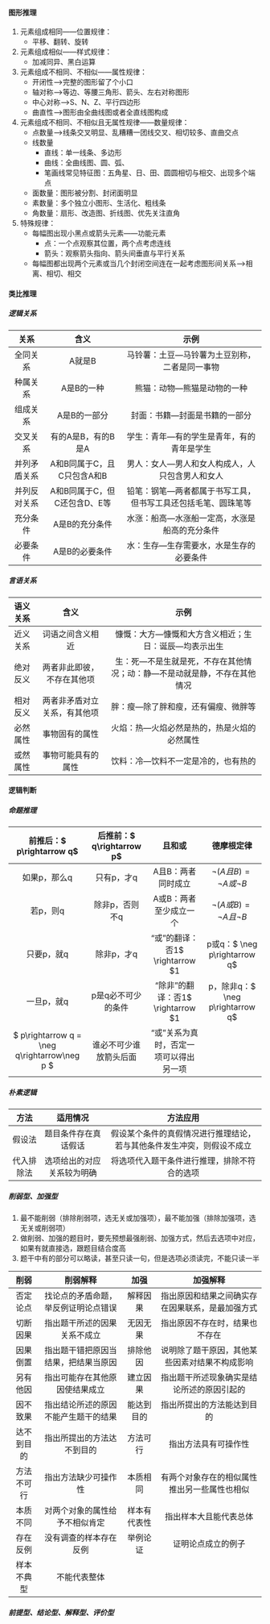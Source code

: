 #### 图形推理

1. 元素组成相同——位置规律：
    - 平移、翻转、旋转
2. 元素组成相似——样式规律：
    - 加减同异、黑白运算
3. 元素组成不相同、不相似——属性规律：
    - 开闭性——>完整的图形留了个小口
    - 轴对称——>等边、等腰三角形、箭头、左右对称图形
    - 中心对称——>S、N、Z、平行四边形
    - 曲直性——>图形由全曲线图或者全直线图构成
4. 元素组成不相同、不相似且无属性规律——数量规律：
    - 点数量——>线条交叉明显、乱糟糟一团线交叉、相切较多、直曲交点
    - 线数量
        - 直线：单一线条、多边形
        - 曲线：全曲线图、圆、弧、
        - 笔画线常见特征图：五角星、日、田、圆圆相切与相交、出现多个端点
    - 面数量：图形被分割、封闭面明显
    - 素数量：多个独立小图形、生活化、粗线条
    - 角数量：扇形、改造图、折线图、优先关注直角    
5. 特殊规律：
    - 每幅图出现小黑点或箭头元素——功能元素
        - 点：一个点观察其位置，两个点考虑连线
        - 箭头：观察箭头指向、箭头间垂直与平行关系
    - 每幅图都出现两个元素或当几个封闭空间连在一起考虑图形间关系——>相离、相切、相交

#### 类比推理

##### 逻辑关系

|   关系   |              含义               |                             示例                             |
| :----------: | :-----------------------------: | :----------------------------------------------------------: |
|   全同关系   |             A就是B              |        马铃薯：土豆—马铃薯为土豆别称，二者是同一事物         |
|   种属关系   |           A是B的一种            |                 熊猫：动物—熊猫是动物的一种                  |
|   组成关系   |          A是B的一部分           |                封面：书籍—封面是书籍的一部分                 |
|   交叉关系   |       有的A是B，有的B是A        |          学生：青年—有的学生是青年，有的青年是学生           |
| 并列矛盾关系 |   A和B同属于C，且C只包含A和B    |       男人：女人—男人和女人构成人，人只包含男人和女人        |
| 并列反对关系 | A和B同属于C，但C还包含D、E等 | 铅笔：钢笔—两者都属于书写工具，但书写工具还包括毛笔、圆珠笔等 |
|   充分条件   |         A是B的充分条件          |        水涨：船高—水涨船一定高，水涨是船高的充分条件         |
|   必要条件   |         A是B的必要条件          |           水：生存—生存需要水，水是生存的必要条件            |

##### 言语关系

| 语义关系 |             含义             |                             示例                             |
| :------: | :--------------------------: | :----------------------------------------------------------: |
| 近义关系 |       词语之间含义相近       |     慷慨：大方—慷慨和大方含义相近；生日：诞辰—均表示出生     |
| 绝对反义 |  两者非此即彼，不存在其他项  | 生：死—不是生就是死，不存在其他情况；动：静—不是动就是静，不存在其他情况 |
| 相对反义 | 两者非矛盾对立关系，有其他项 |             胖：瘦—除了胖和瘦，还有偏瘦、微胖等              |
| 必然属性 |   事物固有的属性   | 火焰：热—火焰必然是热的，热是火焰的必然属性 |
| 或然属性 | 事物可能具有的属性 |     饮料：冷—饮料不一定是冷的，也有热的     |

#### 逻辑判断

##### 命题推理

|          前推后：$ p\rightarrow q$           | 后推前：$ q\rightarrow p$ |                 且和或                 |                   德摩根定律                   |
| :------------------------------------------: | :-----------------------: | :------------------------------------: | :--------------------------------------------: |
|                 如果p，那么q                 |        只有p，才q         |           A且B：两者同时成立           | $\neg\left ( A且B \right ) = \neg A 或 \neg B$ |
|                   若p，则q                   |      除非p，否则不q       |         A或B：两者至少成立一个         | $\neg\left ( A或B \right ) = \neg A 且 \neg B$ |
|                  只要p，就q                  |        除非p，才q         |    “或”的翻译：否1$ \rightarrow $1     |          p或q：$ \neg p\rightarrow q$          |
|                  一旦p，就q                  |    p是q必不可少的条件     |   “除非”的翻译：否1$ \rightarrow $1    |        p，除非q：$ \neg p\rightarrow q$        |
| $ p\rightarrow q = \neg q\rightarrow\neg p $ |  谁必不可少谁放箭头后面   | “或”关系为真时，否定一项可以得出另一项 |                                                |
##### 朴素逻辑

|    方法    |          适用情况          |                           方法应用                           |
| :--------: | :------------------------: | :----------------------------------------------------------: |
|   假设法   |    题目条件存在真话假话    | 假设某个条件的真假情况进行推理结论，若与其他条件发生冲突，则假设不成立 |
| 代入排除法 | 选项给出的对应关系较为明确 |         将选项代入题干条件进行推理，排除不符合的选项         |

##### 削弱型、加强型

1. 最不能削弱（排除削弱项，选无关或加强项），最不能加强（排除加强项，选无关或削弱项）
2. 做削弱、加强的题目时，要先预想最强削弱、加强方式，然后去选项中对应，如果有就直接选，跟题目结合度高
3. 题干中有的部分可以略读，甚至只读一句，但是选项必须读完，不能只读一半

|    削弱    |               削弱解释               |     加强     |                     加强解释                     |
| :--------: | :----------------------------------: | :----------: | :----------------------------------------------: |
|  否定论点  | 找论点的矛盾命题，举反例证明论点错误 |   解释因果   | 指出原因和结果之间确实存在因果联系，是最加强方式 |
|  切断因果  |     指出题干所述的因果关系不成立     |   无因无果   |          指出原因不存在时，结果也不存在          |
|  因果倒置  | 指出题干错把原因当结果，把结果当原因 |   排除他因   |  说明除了题干原因，其他某些因素对结果不构成影响  |
|  另有他因  |    指出可能存在其他原因使结果成立    |   建立因果   |    指出题干所述现象确实是结论所述的原因引起的    |
|  因不致果  | 指出结论所述的原因不能产生题干的结果 |  能达到目的  |            指出所提出的方法能达到目的            |
| 达不到目的 |      指出所提出的方法达不到目的      |   方法可行   |               指出方法具有可操作性               |
| 方法不可行 |         指出方法缺少可操作性         |   本质相同   |   有两个对象存在的相似属性推出另一些属性也相似   |
|  本质不同  |    对两个对象的属性给予不相似肯定    | 样本有代表性 |              指出样本大且能代表总体              |
|  存在反例  |        没有调查的样本存在反例        |   举例论证   |                证明论点成立的例子                |
| 样本不典型 |             不能代表整体             |              |                                                  |

##### 前提型、结论型、解释型、评价型